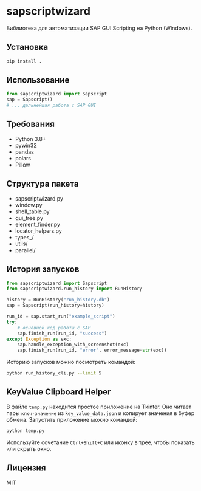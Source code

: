 # sapscriptwizard

Библиотека для автоматизации SAP GUI Scripting на Python (Windows).

## Установка

```bash
pip install .
```

## Использование

```python
from sapscriptwizard import Sapscript
sap = Sapscript()
# ... дальнейшая работа с SAP GUI
```

## Требования
- Python 3.8+
- pywin32
- pandas
- polars
- Pillow

## Структура пакета
- sapscriptwizard.py
- window.py
- shell_table.py
- gui_tree.py
- element_finder.py
- locator_helpers.py
- types_/
- utils/
- parallel/

## История запусков

```python
from sapscriptwizard import Sapscript
from sapscriptwizard.run_history import RunHistory

history = RunHistory("run_history.db")
sap = Sapscript(run_history=history)

run_id = sap.start_run("example_script")
try:
    # основной код работы с SAP
    sap.finish_run(run_id, "success")
except Exception as exc:
    sap.handle_exception_with_screenshot(exc)
    sap.finish_run(run_id, "error", error_message=str(exc))
```

Историю запусков можно посмотреть командой:

```bash
python run_history_cli.py --limit 5
```

## KeyValue Clipboard Helper

В файле `temp.py` находится простое приложение на Tkinter. Оно читает пары `ключ-значение` из `key_value_data.json` и копирует значения в буфер обмена. Запустить приложение можно командой:

```bash
python temp.py
```

Используйте сочетание `Ctrl+Shift+C` или иконку в трее, чтобы показать или скрыть окно.


## Лицензия
MIT